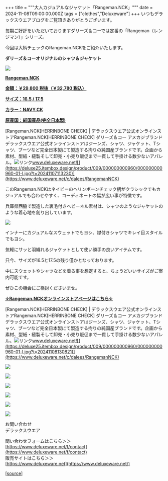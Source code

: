 +++
title = """大人カジュアルなジャケット「Rangeman.NCK」"""
date = 2024-11-08T09:00:00.000Z
tags = ["clothes","Deluxeware"]
+++
いつもデラックスウエアブログをご覧頂きありがとうございます。

毎期ご好評をいただいておりますダリーズ＆コーでは定番の「Rangeman（レンジマン）」シリーズ。

今回は大柄チェックのRangeman.NCKをご紹介いたします。

**ダリーズ＆コーオリジナルのシャツ＆ジャケット**

[![](https://stat.ameba.jp/user_images/20241108/12/deluxeware/10/d3/j/o0800100015507525646.jpg)](https://www.deluxeware.net/c/dalees/RangemanNCK)

**[Rangeman.NCK](https://www.deluxeware.net/c/dalees/RangemanNCK)**

**[金額：￥29,800 税抜（￥32,780 税込）](https://www.deluxeware.net/c/dalees/RangemanNCK)**

**[サイズ：16.5 / 17.5](https://www.deluxeware.net/c/dalees/RangemanNCK)**

**[カラー：NAVY.CK](https://www.deluxeware.net/c/dalees/RangemanNCK)**

**[原産国：純国産品(完全日本製)](https://www.deluxeware.net/c/dalees/RangemanNCK)**

[Rangeman.NCK\[HERRINBONE CHECK\] | デラックスウエア公式オンラインストアRangeman.NCK\[HERRINBONE CHECK\] ダリーズ＆コー アメカジブランドデラックスウエア公式オンラインストアはジーンズ、シャツ、ジャケット、Tシャツ、ブーツなど完全日本製にて製造する拘りの純国産ブランドです。企画から素材、型紙・縫製そして卸売・小売り販促まで一貫して手掛ける数少ないアパレル。![リンク](https://c.stat100.ameba.jp/ameblo/symbols/v3.20.0/svg/gray/editor_link.svg)www.deluxeware.net![](https://deluxe25.itembox.design/product/009/000000000960/000000000960-01-l.jpg?t=20241107113230)](https://www.deluxeware.net/c/dalees/RangemanNCK)

このRangeman.NCKはネイビーのヘリンボーンチェック柄がクラシックでもカジュアルでも合わせやすく、コーディネートの幅が広い事が特徴です。

兵庫県西脇で製造した裏毛付きヘビーネル素材は、シャツのようなジャケットのような着心地を創り出しています。

[![](https://stat.ameba.jp/user_images/20241108/14/deluxeware/dc/41/j/o0800100015507560681.jpg)](https://stat.ameba.jp/user_images/20241108/14/deluxeware/dc/41/j/o0800100015507560681.jpg)

インナーにカジュアルなスウェットでもヨシ、襟付きシャツでキレイ目スタイルでもヨシ。

気軽にサッと羽織れるジャケットとして使い勝手の良いアイテムです。

只今、サイズが16.5と17.5の残り僅かとなっております。

中にスウェットやシャツなどを着る事を想定すると、ちょうどいいサイズがご案内可能です。

ぜひこの機会にご検討くださいませ。

**[↓Rangeman.NCKオンラインストアページはこちら↓](https://www.deluxeware.net/c/dalees/RangemanNCK)**

[Rangeman.NCK\[HERRINBONE CHECK\] | デラックスウエア公式オンラインストアRangeman.NCK\[HERRINBONE CHECK\] ダリーズ＆コー アメカジブランドデラックスウエア公式オンラインストアはジーンズ、シャツ、ジャケット、Tシャツ、ブーツなど完全日本製にて製造する拘りの純国産ブランドです。企画から素材、型紙・縫製そして卸売・小売り販促まで一貫して手掛ける数少ないアパレル。![リンク](https://c.stat100.ameba.jp/ameblo/symbols/v3.20.0/svg/gray/editor_link.svg)www.deluxeware.net![](https://deluxe25.itembox.design/product/009/000000000960/000000000960-01-l.jpg?t=20241108130821)](https://www.deluxeware.net/c/dalees/RangemanNCK)

[![](https://stat.ameba.jp/user_images/20241029/15/deluxeware/ac/ef/j/o1200050015503631118.jpg?caw=800)](https://www.deluxeware.net/f/STACKMAN)

[![](https://stat.ameba.jp/user_images/20241029/15/deluxeware/07/cc/j/o1200050015503632904.jpg?caw=800)](https://www.deluxeware.net/c/akita)

[![](https://stat.ameba.jp/user_images/20240614/12/deluxeware/fb/b4/j/o0800026015451324172.jpg?caw=800)](https://www.deluxeware.net/c/2024FWreserveall)

[![](https://stat.ameba.jp/user_images/20240315/15/deluxeware/04/7f/j/o0800026015413271803.jpg?caw=800)](https://www.instagram.com/deluxeware/?hl=ja)

[![](https://stat.ameba.jp/user_images/20220415/12/deluxeware/3b/ce/j/o0800026015103175481.jpg?caw=800)](https://www.deluxeware.net/f/headstore)

[![](https://stat.ameba.jp/user_images/20220415/12/deluxeware/d7/c6/j/o0800026015103175487.jpg?caw=800)](https://www.deluxeware.net/)

お問い合わせ  
デラックスウエア

問い合わせフォームはこちら＞＞  
[https://www.deluxeware.net/f/contact](https://www.deluxeware.net/f/contact)  
販売サイトはこちら＞＞  
[https://www.deluxeware.net](https://www.deluxeware.net/)

[[source]](https://ameblo.jp/deluxeware/entry-12874257739.html)
